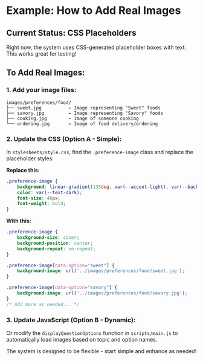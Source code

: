 # Example: How to Add Real Images

## Current Status: CSS Placeholders
Right now, the system uses CSS-generated placeholder boxes with text. This works great for testing!

## To Add Real Images:

### 1. Add your image files:
```
images/preferences/food/
├── sweet.jpg          ← Image representing "Sweet" foods
├── savory.jpg         ← Image representing "Savory" foods  
├── cooking.jpg        ← Image of someone cooking
└── ordering.jpg       ← Image of food delivery/ordering
```

### 2. Update the CSS (Option A - Simple):
In `stylesheets/style.css`, find the `.preference-image` class and replace the placeholder styles:

**Replace this:**
```css
.preference-image {
    background: linear-gradient(135deg, var(--accent-light), var(--background-light));
    color: var(--text-dark);
    font-size: 48px;
    font-weight: bold;
}
```

**With this:**
```css
.preference-image {
    background-size: cover;
    background-position: center;
    background-repeat: no-repeat;
}

.preference-image[data-option="sweet"] {
    background-image: url('../images/preferences/food/sweet.jpg');
}

.preference-image[data-option="savory"] {
    background-image: url('../images/preferences/food/savory.jpg');
}
/* Add more as needed... */
```

### 3. Update JavaScript (Option B - Dynamic):
Or modify the `displayQuestionOptions` function in `scripts/main.js` to automatically load images based on topic and option names.

The system is designed to be flexible - start simple and enhance as needed!